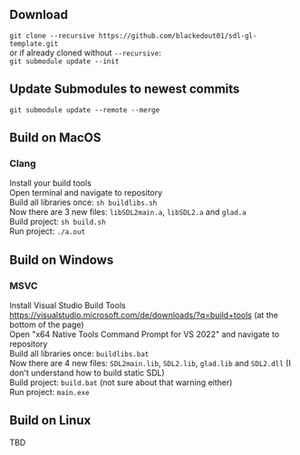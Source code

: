 ## Download
`git clone --recursive https://github.com/blackedout01/sdl-gl-template.git`
<br/>or if already cloned without `--recursive`:
<br/>`git submodule update --init`

## Update Submodules to newest commits
`git submodule update --remote --merge`

## Build on MacOS
### Clang
Install your build tools
<br/>Open terminal and navigate to repository
<br/>Build all libraries once: `sh buildlibs.sh`
<br/>Now there are 3 new files: `libSDL2main.a`, `libSDL2.a` and `glad.a`
<br/>Build project: `sh build.sh`
<br/>Run project: `./a.out`

## Build on Windows
### MSVC
Install Visual Studio Build Tools https://visualstudio.microsoft.com/de/downloads/?q=build+tools (at the bottom of the page)
<br/>Open "x64 Native Tools Command Prompt for VS 2022" and navigate to repository
<br/>Build all libraries once: `buildlibs.bat`
<br/>Now there are 4 new files: `SDL2main.lib`, `SDL2.lib`, `glad.lib` and `SDL2.dll` (I don't understand how to build static SDL)
<br/>Build project: `build.bat` (not sure about that warning either)
<br/>Run project: `main.exe`

## Build on Linux
TBD
